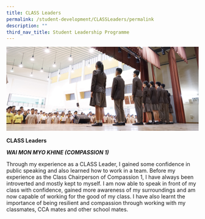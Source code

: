 ```yaml
---
title: CLASS Leaders
permalink: /student-development/CLASSLeaders/permalink
description: ""
third_nav_title: Student Leadership Programme
---
```

![](/images/CLASS-Leaders.jpg)

**CLASS Leaders**

***WAI MON MYO KHINE (COMPASSION 1)***

Through my experience as a CLASS Leader, I gained some confidence in public speaking and also learned how to work in a team. Before my experience as the Class Chairperson of Compassion 1, I have always been introverted and mostly kept to myself. I am now able to speak in front of my class with confidence, gained more awareness of my surroundings and am now capable of working for the good of my class. I have also learnt the importance of being resilient and compassion through working with my classmates, CCA mates and other school mates.